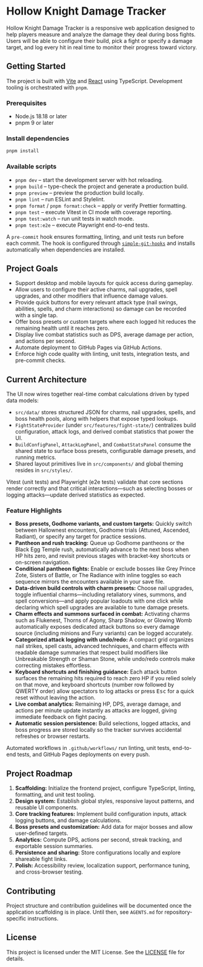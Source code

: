 # Hollow Knight Damage Tracker

Hollow Knight Damage Tracker is a responsive web application designed to help players measure and analyze the damage they deal during boss fights. Users will be able to configure their build, pick a fight or specify a damage target, and log every hit in real time to monitor their progress toward victory.

## Getting Started

The project is built with [Vite](https://vitejs.dev/) and [React](https://react.dev/) using TypeScript. Development tooling is orchestrated with `pnpm`.

### Prerequisites

- Node.js 18.18 or later
- pnpm 9 or later

### Install dependencies

```bash
pnpm install
```

### Available scripts

- `pnpm dev` – start the development server with hot reloading.
- `pnpm build` – type-check the project and generate a production build.
- `pnpm preview` – preview the production build locally.
- `pnpm lint` – run ESLint and Stylelint.
- `pnpm format` / `pnpm format:check` – apply or verify Prettier formatting.
- `pnpm test` – execute Vitest in CI mode with coverage reporting.
- `pnpm test:watch` – run unit tests in watch mode.
- `pnpm test:e2e` – execute Playwright end-to-end tests.

A `pre-commit` hook ensures formatting, linting, and unit tests run before each commit. The hook is configured through [`simple-git-hooks`](https://github.com/toplenboren/simple-git-hooks) and installs automatically when dependencies are installed.

## Project Goals

- Support desktop and mobile layouts for quick access during gameplay.
- Allow users to configure their active charms, nail upgrades, spell upgrades, and other modifiers that influence damage values.
- Provide quick buttons for every relevant attack type (nail swings, abilities, spells, and charm interactions) so damage can be recorded with a single tap.
- Offer boss presets or custom targets where each logged hit reduces the remaining health until it reaches zero.
- Display live combat statistics such as DPS, average damage per action, and actions per second.
- Automate deployment to GitHub Pages via GitHub Actions.
- Enforce high code quality with linting, unit tests, integration tests, and pre-commit checks.

## Current Architecture

The UI now wires together real-time combat calculations driven by typed data models:

- `src/data/` stores structured JSON for charms, nail upgrades, spells, and boss health pools, along with helpers that expose typed lookups.
- `FightStateProvider` (under `src/features/fight-state/`) centralizes build configuration, attack logs, and derived combat statistics that power the UI.
- `BuildConfigPanel`, `AttackLogPanel`, and `CombatStatsPanel` consume the shared state to surface boss presets, configurable damage presets, and running metrics.
- Shared layout primitives live in `src/components/` and global theming resides in `src/styles/`.

Vitest (unit tests) and Playwright (e2e tests) validate that core sections render correctly and that critical interactions—such as selecting bosses or logging attacks—update derived statistics as expected.

### Feature Highlights

- **Boss presets, Godhome variants, and custom targets:** Quickly switch between Hallownest encounters, Godhome trials (Attuned, Ascended, Radiant), or specify any target for practice sessions.
- **Pantheon and rush tracking:** Queue up Godhome pantheons or the Black Egg Temple rush, automatically advance to the next boss when HP hits zero, and revisit previous stages with bracket-key shortcuts or on-screen navigation.
- **Conditional pantheon fights:** Enable or exclude bosses like Grey Prince Zote, Sisters of Battle, or The Radiance with inline toggles so each sequence mirrors the encounters available in your save file.
- **Data-driven build controls with charm presets:** Choose nail upgrades, toggle influential charms—including retaliatory vines, summons, and spell conversions—and apply popular loadouts with one click while declaring which spell upgrades are available to tune damage presets.
- **Charm effects and summons surfaced in combat:** Activating charms such as Flukenest, Thorns of Agony, Sharp Shadow, or Glowing Womb automatically exposes dedicated attack buttons so every damage source (including minions and Fury variants) can be logged accurately.
- **Categorized attack logging with undo/redo:** A compact grid organizes nail strikes, spell casts, advanced techniques, and charm effects with readable damage summaries that respect build modifiers like Unbreakable Strength or Shaman Stone, while undo/redo controls make correcting mistakes effortless.
- **Keyboard shortcuts and finishing guidance:** Each attack button surfaces the remaining hits required to reach zero HP if you relied solely on that move, and keyboard shortcuts (number row followed by QWERTY order) allow spectators to log attacks or press <kbd>Esc</kbd> for a quick reset without leaving the action.
- **Live combat analytics:** Remaining HP, DPS, average damage, and actions per minute update instantly as attacks are logged, giving immediate feedback on fight pacing.
- **Automatic session persistence:** Build selections, logged attacks, and boss progress are stored locally so the tracker survives accidental refreshes or browser restarts.

Automated workflows in `.github/workflows/` run linting, unit tests, end-to-end tests, and GitHub Pages deployments on every push.

## Project Roadmap

1. **Scaffolding:** Initialize the frontend project, configure TypeScript, linting, formatting, and unit test tooling.
2. **Design system:** Establish global styles, responsive layout patterns, and reusable UI components.
3. **Core tracking features:** Implement build configuration inputs, attack logging buttons, and damage calculations.
4. **Boss presets and customization:** Add data for major bosses and allow user-defined targets.
5. **Analytics:** Compute DPS, actions per second, streak tracking, and exportable session summaries.
6. **Persistence and sharing:** Store configurations locally and explore shareable fight links.
7. **Polish:** Accessibility review, localization support, performance tuning, and cross-browser testing.

## Contributing

Project structure and contribution guidelines will be documented once the application scaffolding is in place. Until then, see `AGENTS.md` for repository-specific instructions.

## License

This project is licensed under the MIT License. See the [LICENSE](LICENSE) file for details.

